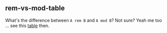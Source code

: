 ## rem-vs-mod-table
What's the difference between `A rem B` and `A mod B`?
Not sure? Yeah me too ... see this [table](https://tipdbmp.github.io/rem-vs-mod-table/) then.
